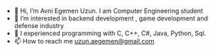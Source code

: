 - 👋 Hi, I’m Avni Egemen Uzun. I am Computer Engineering student
- 👀 I’m interested in backend development , game development and defense industry
- 🌱 I experienced programming with C, C++, C#, Java, Python, Sql.
- 📫 How to reach me uzun.aegemen@gmail.com

<!---
EgemenUzun/EgemenUzun is a ✨ special ✨ repository because its `README.md` (this file) appears on your GitHub profile.
You can click the Preview link to take a look at your changes.
--->

